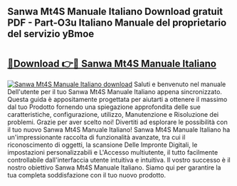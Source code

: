 ## Sanwa Mt4S Manuale Italiano Download gratuit PDF - Part-O3u Italiano Manuale del proprietario del servizio yBmoe

# <h2><a href="http://dffqxl2.blite.top/?on=Sanwa+Mt4S+Manuale+Italiano">🔗Download 👉🔴 Sanwa Mt4S Manuale Italiano</a></h2>

[![Sanwa Mt4S Manuale Italiano download](https://i.imgur.com/lujVjoI.png)](http://dffqxl2.blite.top/?on=Sanwa+Mt4S+Manuale+Italiano)
Saluti e benvenuto nel manuale Dell'utente per il tuo Sanwa Mt4S Manuale Italiano appena sincronizzato. Questa guida è appositamente progettata per aiutarti a ottenere il massimo dal tuo Prodotto fornendo una spiegazione approfondita delle sue caratteristiche, configurazione, utilizzo, Manutenzione e Risoluzione dei problemi. Grazie per aver scelto noi! Divertiti ad esplorare le possibilità con il tuo nuovo Sanwa Mt4S Manuale Italiano! Sanwa Mt4S Manuale Italiano ha un'impressionante raccolta di funzionalità avanzate, tra cui il riconoscimento di oggetti, la scansione Delle Impronte Digitali, le impostazioni personalizzabili e L'Accesso multiutente, il tutto facilmente controllabile dall'interfaccia utente intuitiva e intuitiva. Il vostro successo è il nostro obiettivo Sanwa Mt4S Manuale Italiano. Siamo qui per garantire la tua completa soddisfazione con il tuo nuovo prodotto.
